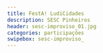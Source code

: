 ```yaml
---
title: FestA! LudiCidades
description: SESC Pinheiros
header: sesc-improviso_01.jpg
categories: participações
swipebox: sesc-improviso_
---
```

